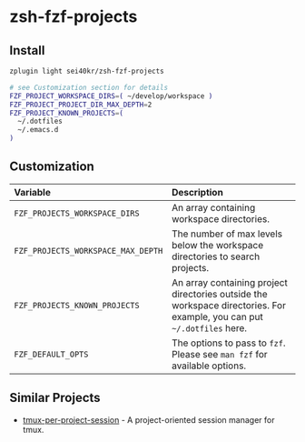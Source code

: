 # zsh-fzf-projects

## Install

```sh
zplugin light sei40kr/zsh-fzf-projects

# see Customization section for details
FZF_PROJECT_WORKSPACE_DIRS=( ~/develop/workspace )
FZF_PROJECT_PROJECT_DIR_MAX_DEPTH=2
FZF_PROJECT_KNOWN_PROJECTS=(
  ~/.dotfiles
  ~/.emacs.d
)
```

## Customization

| Variable                           | Description                                                                                                             |
| :--                                | :--                                                                                                                     |
| `FZF_PROJECTS_WORKSPACE_DIRS`      | An array containing workspace directories.                                                                              |
| `FZF_PROJECTS_WORKSPACE_MAX_DEPTH` | The number of max levels below the workspace directories to search projects.                                            |
| `FZF_PROJECTS_KNOWN_PROJECTS`      | An array containing project directories outside the workspace directories. For example, you can put `~/.dotfiles` here. |
| `FZF_DEFAULT_OPTS`                 | The options to pass to `fzf`. Please see `man fzf` for available options.                                               |

## Similar Projects

- [tmux-per-project-session](https://github.com/sei40kr/tmux-per-project-session) - A project-oriented session manager for tmux.
